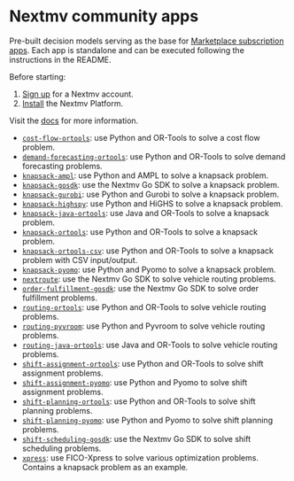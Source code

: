 # Nextmv community apps

Pre-built decision models serving as the base for [Marketplace subscription
apps][subscription-apps]. Each app is standalone and can be executed following
the instructions in the README.

Before starting:

1. [Sign up][signup] for a Nextmv account.
2. [Install][installation] the Nextmv Platform.

Visit the [docs][docs] for more information.

* [`cost-flow-ortools`][cost-flow-ortools]: use Python and OR-Tools to solve a
      cost flow problem.
* [`demand-forecasting-ortools`][demand-forecasting-ortools]: use Python and
      OR-Tools to solve demand forecasting problems.
* [`knapsack-ampl`][knapsack-ampl]: use Python and AMPL to solve a knapsack
      problem.
* [`knapsack-gosdk`][knapsack-gosdk]: use the Nextmv Go SDK to solve a knapsack
      problem.
* [`knapsack-gurobi`][knapsack-gurobi]: use Python and Gurobi to solve a
      knapsack problem.
* [`knapsack-highspy`][knapsack-highspy]: use Python and HiGHS to solve a
      knapsack problem.
* [`knapsack-java-ortools`][knapsack-java-ortools]: use Java and OR-Tools to
      solve a knapsack problem.
* [`knapsack-ortools`][knapsack-ortools]: use Python and OR-Tools to solve a
      knapsack problem.
* [`knapsack-ortools-csv`][knapsack-ortools-csv]: use Python and OR-Tools to
      solve a knapsack problem with CSV input/output.
* [`knapsack-pyomo`][knapsack-pyomo]: use Python and Pyomo to solve a knapsack
      problem.
* [`nextroute`][nextroute]: use the Nextmv Go SDK to solve vehicle routing
      problems.
* [`order-fulfillment-gosdk`][order-fulfillment-gosdk]: use the Nextmv Go SDK to
      solve order fulfillment problems.
* [`routing-ortools`][routing-ortools]: use Python and OR-Tools to solve vehicle
      routing problems.
* [`routing-pyvroom`][routing-pyvroom]: use Python and Pyvroom to solve vehicle
      routing problems.
* [`routing-java-ortools`][routing-java-ortools]: use Java and OR-Tools to
      solve vehicle routing problems.
* [`shift-assignment-ortools`][shift-assignment-ortools]: use Python and
      OR-Tools to solve shift assignment problems.
* [`shift-assignment-pyomo`][shift-assignment-pyomo]: use Python and Pyomo to
      solve shift assignment problems.
* [`shift-planning-ortools`][shift-planning-ortools]: use Python and OR-Tools to
      solve shift planning problems.
* [`shift-planning-pyomo`][shift-planning-pyomo]: use Python and Pyomo to solve
      shift planning problems.
* [`shift-scheduling-gosdk`][shift-scheduling-gosdk]: use the Nextmv Go SDK to
      solve shift scheduling problems.
* [`xpress`][xpress]: use FICO-Xpress to solve various optimization problems.
      Contains a knapsack problem as an example.

[subscription-apps]: https://nextmv.io/docs/platform/deploy-app/subscription-apps
[installation]: https://nextmv.io/docs/platform/installation
[docs]: https://nextmv.io/docs
[signup]: https://cloud.nextmv.io

[cost-flow-ortools]: ./cost-flow-ortools/README.md
[knapsack-ampl]: ./knapsack-ampl/README.md
[knapsack-gosdk]: ./knapsack-gosdk/README.md
[knapsack-gurobi]: ./knapsack-gurobi/README.md
[knapsack-highspy]: ./knapsack-highspy/README.md
[knapsack-java-ortools]: ./knapsack-java-ortools/README.md
[knapsack-ortools]: ./knapsack-ortools/README.md
[knapsack-ortools-csv]: ./knapsack-ortools-csv/README.md
[knapsack-pyomo]: ./knapsack-pyomo/README.md
[nextroute]: ./nextroute/README.md
[order-fulfillment-gosdk]: ./order-fulfillment-gosdk/README.md
[routing-java-ortools]: ./routing-java-ortools/README.md
[routing-ortools]: ./routing-ortools/README.md
[routing-pyvroom]: ./routing-pyvroom/README.md
[shift-assignment-ortools]: ./shift-assignment-ortools/README.md
[shift-assignment-pyomo]: ./shift-assignment-pyomo/README.md
[demand-forecasting-ortools]: ./demand-forecasting-ortools/README.md
[shift-planning-ortools]: ./shift-planning-ortools/README.md
[shift-planning-pyomo]: ./shift-planning-pyomo/README.md
[shift-scheduling-gosdk]: ./shift-scheduling-gosdk/README.md
[xpress]: ./xpress/README.md
